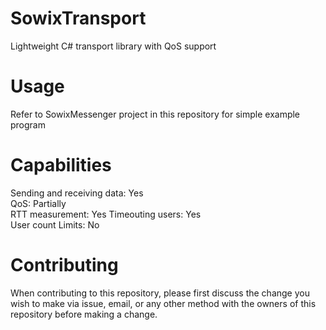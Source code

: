 # SowixTransport
Lightweight C# transport library with QoS support
# Usage
Refer to SowixMessenger project in this repository for simple example program
# Capabilities
Sending and receiving data: Yes  
QoS: Partially  
RTT measurement: Yes 
Timeouting users: Yes  
User count Limits: No  
# Contributing
When contributing to this repository, please first discuss the change you wish to make via issue, email, or any other method with the owners of this repository before making a change.